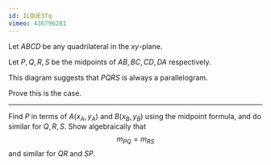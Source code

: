 ```yaml
---
id: ILQUE3fq
vimeo: 436796281
---
```


Let $ABCD$ be any quadrilateral in the $xy$-plane.

Let $P, Q, R, S$ be the midpoints of $AB, BC, CD, DA$ respectively.

This diagram suggests that $PQRS$ is always a parallelogram.

<geogebra id="tgm8fb7b"></geogebra>

Prove this is the case.

---

Find $P$ in terms of $A(x_A, y_A)$ and $B(x_B, y_B)$ using the midpoint formula, and do similar for $Q, R, S.$ Show algebraically that
$$
m_{PQ} = m_{RS}
$$
and similar for $QR$ and $SP.$
